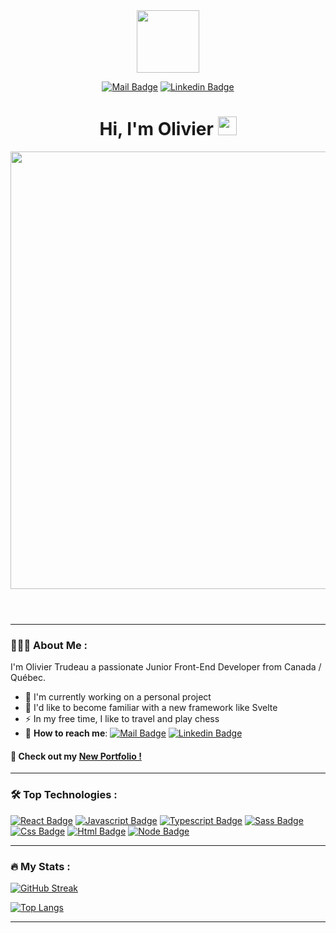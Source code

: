 
<header align="center">
  <img src="https://media.giphy.com/media/M9gbBd9nbDrOTu1Mqx/giphy.gif" width="100"/>

[![Mail Badge](https://img.shields.io/badge/my_email-c0392b?style=for-the-badge&labelColor=c0392b&logo=gmail&logoColor=white)](mailto:oliviertrudeau777@gmail.com) [![Linkedin Badge](https://img.shields.io/badge/-Linkedin-0e76a8?style=for-the-badge&labelColor=0e76a8&logo=linkedin&logoColor=white)](https://www.linkedin.com/in/olivier-trudeau-05444a293/)

<h1>
    Hi, I'm Olivier
    <img src="https://media.giphy.com/media/hvRJCLFzcasrR4ia7z/giphy.gif" width="30px"/>

    
</h1> 

<div>
    <img src="https://user-images.githubusercontent.com/74038190/241765440-80728820-e06b-4f96-9c9e-9df46f0cc0a5.gif" width='700' />
</div>
</header>

---
### 👨🏻‍💻 About Me :

I'm Olivier Trudeau a passionate Junior Front-End Developer from Canada / Québec.

- 🔭 I'm currently working on a personal project
- 🌱  I'd like to become familiar with a new framework like Svelte 
- ⚡️ In my free time, I like to travel and play chess
- 📨 **How to reach me**: 
    [![Mail Badge](https://img.shields.io/badge/-Email-EA4335?style=flat&logo=gmail&logoColor=white)](mailto:oliviertrudeau777@gmail.com)
    [![Linkedin Badge](https://img.shields.io/badge/-Olivier-blue?style=flat&logo=Linkedin&logoColor=white)](https://www.linkedin.com/in/olivier-trudeau-05444a293/)
  
#### 🚀 Check out my [New Portfolio !](https://olivier-trudeau.netlify.app/)

--- 
### 🛠 Top Technologies :

[![React Badge](https://img.shields.io/badge/-React-61DBFB?style=for-the-badge&labelColor=black&logo=react&logoColor=61DBFB)](#) [![Javascript Badge](https://img.shields.io/badge/-Javascript-F0DB4F?style=for-the-badge&labelColor=black&logo=javascript&logoColor=F0DB4F)](#) [![Typescript Badge](https://img.shields.io/badge/-Typescript-007acc?style=for-the-badge&labelColor=black&logo=typescript&logoColor=007acc)](#) [![Sass Badge](https://img.shields.io/badge/-Sass-CC6699?style=for-the-badge&labelColor=black&logo=Sass&logoColor=CC6699)](#) [![Css Badge](https://img.shields.io/badge/-CSS3-1572B6?style=for-the-badge&labelColor=black&logo=CSS3&logoColor=1572B6)](#) [![Html Badge](https://img.shields.io/badge/-HTML5-E34F26?style=for-the-badge&labelColor=black&logo=CSS3&logoColor=E34F26)](#) [![Node Badge](https://img.shields.io/badge/-Nodejs-3C873A?style=for-the-badge&labelColor=black&logo=node.js&logoColor=3C873A)](#)

---
### 🔥 My Stats :

[![GitHub Streak](https://streak-stats.demolab.com/?user=Berserk29&theme=dark)](https://git.io/streak-stats)

[![Top Langs](https://github-readme-stats.vercel.app/api/top-langs/?username=Berserk29&layout=compact&theme=vision-friendly-dark)](https://github.com/anuraghazra/github-readme-stats)

---
